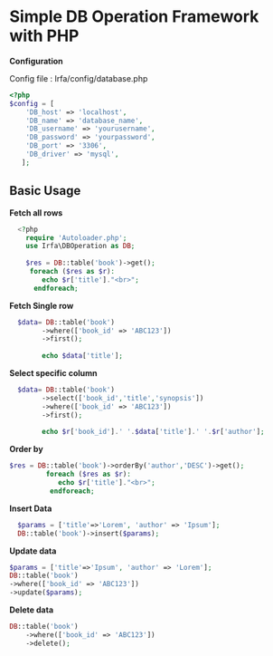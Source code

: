 # Simple DB Operation Framework with PHP

**Configuration**

Config file :  Irfa/config/database.php

```php
<?php
$config = [
    'DB_host' => 'localhost',
    'DB_name' => 'database_name',
    'DB_username' => 'yourusername',
    'DB_password' => 'yourpassword',
    'DB_port' => '3306',
    'DB_driver' => 'mysql',
   ];
```

**<h2>Basic Usage</h2>**
**Fetch all rows**


```php
  <?php
    require 'Autoloader.php';
    use Irfa\DBOperation as DB;
    
    $res = DB::table('book')->get();
     foreach ($res as $r):
        echo $r['title']."<br>";
      endforeach;
```

**Fetch Single row**

 

```php
  $data= DB::table('book')
    	->where(['book_id' => 'ABC123'])
    	->first();
    	
    	echo $data['title'];
```

**Select specific column**

```php
  $data= DB::table('book')
        ->select(['book_id','title','synopsis'])
    	->where(['book_id' => 'ABC123'])
    	->first();
    	
    	echo $r['book_id'].' '.$data['title'].' '.$r['author'];
```

**Order by**

 

```php
$res = DB::table('book')->orderBy('author','DESC')->get();
         foreach ($res as $r):
            echo $r['title']."<br>";
          endforeach;
```

  **Insert Data**


```php
  $params = ['title'=>'Lorem', 'author' => 'Ipsum'];
  DB::table('book')->insert($params);
```

 **Update data**


```php
$params = ['title'=>'Ipsum', 'author' => 'Lorem'];
DB::table('book')
->where(['book_id' => 'ABC123'])
->update($params);
```

**Delete data**

```php
DB::table('book')
	->where(['book_id' => 'ABC123'])
	->delete();
```

